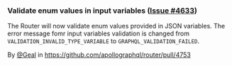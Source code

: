 ### Validate enum values in input variables ([Issue #4633](https://github.com/apollographql/router/issues/4633))

The Router will now validate enum values provided in JSON variables. The error message fomr input variables validation is changed from `VALIDATION_INVALID_TYPE_VARIABLE` to `GRAPHQL_VALIDATION_FAILED`.

By [@Geal](https://github.com/Geal) in https://github.com/apollographql/router/pull/4753